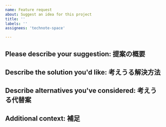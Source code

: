 ```yaml
---
name: Feature request
about: Suggest an idea for this project
title: ''
labels: ''
assignees: 'technote-space'

---
```


## Please describe your suggestion: 提案の概要
<!-- A clear and concise description of what the problem is. e.g. I'm always frustrated when [...] -->
<!-- 『～をするときにいつもイライラする』など、現在抱えている問題の概要 -->

## Describe the solution you'd like: 考えうる解決方法
<!-- A clear and concise description of what you want to happen. -->
<!-- こう動けばイライラが解消するなど、期待する動作の概要 -->

## Describe alternatives you've considered: 考えうる代替案
<!-- A clear and concise description of any alternative solutions or features you've considered. -->
<!-- あなたが考えたり試したことのある代替方法 -->

## Additional context: 補足
<!-- Add any other context or screenshots about the feature request here. -->
<!-- 補足やスクリーンショットなど -->
